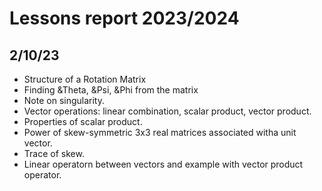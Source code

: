 # Lessons report 2023/2024

## 2/10/23
- Structure of a Rotation Matrix
- Finding &Theta, &Psi, &Phi from the matrix
- Note on singularity.
- Vector operations: linear combination, scalar product, vector product.
- Properties of scalar product.
- Power of skew-symmetric 3x3 real matrices associated witha unit vector.
- Trace of skew.
- Linear operatorn between vectors and example with vector product operator.

